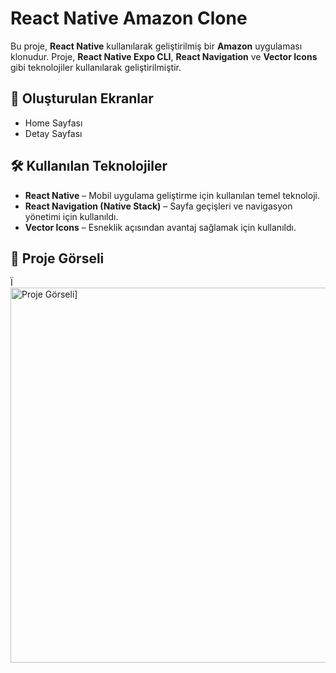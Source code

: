 <h1>React Native Amazon Clone</h1>

<p>Bu proje, <strong>React Native</strong> kullanılarak geliştirilmiş bir <strong>Amazon</strong> uygulaması klonudur. Proje, <strong>React Native Expo CLI</strong>, <strong>React Navigation</strong> ve <strong>Vector Icons</strong> gibi teknolojiler kullanılarak geliştirilmiştir.</p>

<h2>📱 Oluşturulan Ekranlar</h2>
<ul>
  <li>Home Sayfası</li>
  <li>Detay Sayfası</li>
</ul>

<h2>🛠 Kullanılan Teknolojiler</h2>
<ul>
  <li><strong>React Native</strong> – Mobil uygulama geliştirme için kullanılan temel teknoloji.</li>
  <li><strong>React Navigation (Native Stack)</strong> – Sayfa geçişleri ve navigasyon yönetimi için kullanıldı.</li>
  <li><strong>Vector Icons</strong> – Esneklik açısından avantaj sağlamak için kullanıldı.</li>
</ul>

<h2>🎨 Proje Görseli</h2>Ï
<img src="https://github.com/ibrahimcelik1804/AmazonClone/blob/main/src/assets/gorsel%C3%8F.gif" alt="Proje Görseli]" width="600"/>
